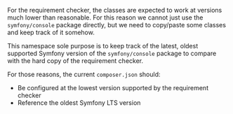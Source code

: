 For the requirement checker, the classes are expected to work at versions much lower than reasonable. For this reason
we cannot just use the `symfony/console` package directly, but we need to copy/paste some classes and keep track of it
somehow.

This namespace sole purpose is to keep track of the latest, oldest supported Symfony version of the `symfony/console`
package to compare with the hard copy of the requirement checker.

For those reasons, the current `composer.json` should:

- Be configured at the lowest version supported by the requirement checker
- Reference the oldest Symfony LTS version
